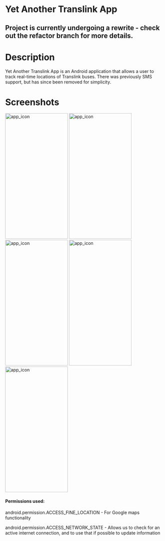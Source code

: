 # Yet Another Translink App

## Project is currently undergoing a rewrite - check out the refactor branch for more details.

# Description

Yet Another Translink App is an Android application that allows a user to track real-time locations of Translink buses. 
There was previously SMS support, but has since been removed for simplicity.

# Screenshots

<img src="http://imgur.com/ShVl5Gz.png" alt="app_icon" width="200" height="400">
<img src="http://imgur.com/UbAIq3Z.png" alt="app_icon" width="200" height="400">
<img src="http://imgur.com/dWggLHQ.png" alt="app_icon" width="200" height="400">
<img src="http://imgur.com/tgDgAzw.png" alt="app_icon" width="200" height="400">
<img src="http://imgur.com/j4RbDaU.png" alt="app_icon" width="200" height="400">

#### Permissions used:

android.permission.ACCESS_FINE_LOCATION - For Google maps functionality

android.permission.ACCESS_NETWORK_STATE - Allows us to check for an active internet connection, and to use that if possible to update information
